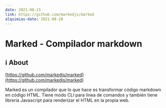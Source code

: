 ```yaml
---
date: 2021-08-21
link: https://github.com/markedjs/marked
alquimias-date: 2021-08-28
---
```


# Marked - Compilador markdown

## ℹ️ About

[https://github.com/markedjs/marked](https://github.com/markedjs/marked)

Marked es un compilador que lo que hace es transformar código markdown en código HTML. Tiene modo CLI para línea de comandos y también tiene librería Javascript para renderizar el HTML en la propia web.


